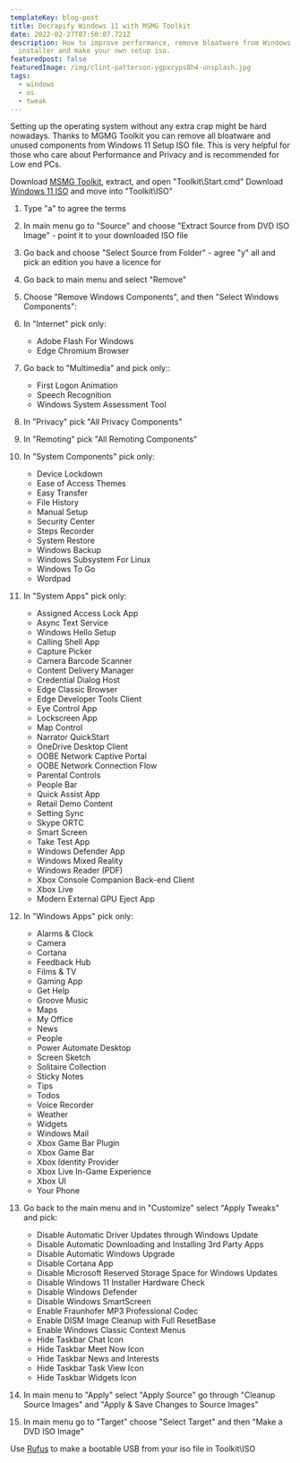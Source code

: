 ```yaml
---
templateKey: blog-post
title: Decrapify Windows 11 with MSMG Toolkit
date: 2022-02-27T07:50:07.721Z
description: How to improve performance, remove bloatware from Windows 11
  installer and make your own setup iso.
featuredpost: false
featuredImage: /img/clint-patterson-ygpxcyps8h4-unsplash.jpg
tags:
  - windows
  - os
  - tweak
---
```

Setting up the operating system without any extra crap might be hard nowadays. Thanks to MGMG Toolkit you can remove all bloatware and unused components from Windows 11 Setup ISO file. This is very helpful for those who care about Performance and Privacy and is recommended for Low end PCs.

Download [MSMG Toolkit](http://msmgtoolkit.in/downloads.html), extract, and open "Toolkit\Start.cmd"
Download [Windows 11 ISO](https://www.microsoft.com/software-download/windows11) and move into "Toolkit\ISO"

1. Type "a" to agree the terms
2. In main menu go to "Source" and choose "Extract Source from DVD ISO Image" - point it to your downloaded ISO file
3. Go back and choose "Select Source from <DVD> Folder" - agree "y" all and pick an edition you have a licence for
4. Go back to main menu and select "Remove"
5. Choose "Remove Windows Components", and then "Select Windows Components":
6. In "Internet" pick only:

   * Adobe Flash For Windows
   * Edge Chromium Browser
7. Go back to "Multimedia" and pick only::

   * First Logon Animation
   * Speech Recognition
   * Windows System Assessment Tool
8. In "Privacy" pick "All Privacy Components"
9. In "Remoting" pick "All Remoting Components"
10. In "System Components" pick only:

    * Device Lockdown
    * Ease of Access Themes
    * Easy Transfer
    * File History
    * Manual Setup
    * Security Center
    * Steps Recorder
    * System Restore
    * Windows Backup
    * Windows Subsystem For Linux
    * Windows To Go
    * Wordpad
11. In "System Apps" pick only:

    * Assigned Access Lock App
    * Async Text Service
    * Windows Hello Setup
    * Calling Shell App
    * Capture Picker
    * Camera Barcode Scanner
    * Content Delivery Manager
    * Credential Dialog Host
    * Edge Classic Browser
    * Edge Developer Tools Client
    * Eye Control App
    * Lockscreen App
    * Map Control
    * Narrator QuickStart
    * OneDrive Desktop Client
    * OOBE Network Captive Portal
    * OOBE Network Connection Flow
    * Parental Controls
    * People Bar
    * Quick Assist App
    * Retail Demo Content
    * Setting Sync
    * Skype ORTC
    * Smart Screen
    * Take Test App
    * Windows Defender App
    * Windows Mixed Reality
    * Windows Reader (PDF)
    * Xbox Console Companion Back-end Client
    * Xbox Live
    * Modern External GPU Eject App
12. In "Windows Apps" pick only:

    * Alarms & Clock
    * Camera
    * Cortana
    * Feedback Hub
    * Films & TV
    * Gaming App
    * Get Help
    * Groove Music
    * Maps
    * My Office
    * News
    * People
    * Power Automate Desktop
    * Screen Sketch
    * Solitaire Collection
    * Sticky Notes
    * Tips
    * Todos
    * Voice Recorder
    * Weather
    * Widgets
    * Windows Mail
    * Xbox Game Bar Plugin
    * Xbox Game Bar
    * Xbox Identity Provider
    * Xbox Live In-Game Experience
    * Xbox UI
    * Your Phone
13. Go back to the main menu and in "Customize" select "Apply Tweaks" and pick:

    * Disable Automatic Driver Updates through Windows Update
    * Disable Automatic Downloading and Installing 3rd Party Apps
    * Disable Automatic Windows Upgrade
    * Disable Cortana App
    * Disable Microsoft Reserved Storage Space for Windows Updates
    * Disable Windows 11 Installer Hardware Check
    * Disable Windows Defender
    * Disable Windows SmartScreen
    * Enable Fraunhofer MP3 Professional Codec
    * Enable DISM Image Cleanup with Full ResetBase
    * Enable Windows Classic Context Menus
    * Hide Taskbar Chat Icon
    * Hide Taskbar Meet Now Icon
    * Hide Taskbar News and Interests
    * Hide Taskbar Task View Icon
    * Hide Taskbar Widgets Icon
14. In main menu to "Apply" select "Apply Source" go through "Cleanup Source Images" and "Apply & Save Changes to Source Images"
15. In main menu go to "Target" choose "Select Target" and then "Make a DVD ISO Image"

Use [Rufus](https://rufus.ie/en/) to make a bootable USB from your iso file in Toolkit\ISO